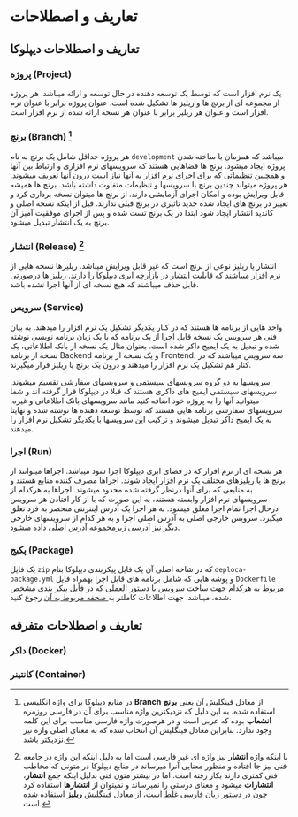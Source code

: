 # تعاریف و اصطلاحات

## تعاریف و اصطلاحات دیپلوکا

### پروژه (Project)
یک نرم افزار است که توسط یک توسعه دهنده در حال توسعه و ارائه میباشد. هر پروژه از مجموعه ای از برنچ ها و ریلیز ها تشکیل شده است. عنوان پروژه برابر با عنوان نرم افزار است و عنوان هر ریلیز برابر با عنوان هر نسخه ارائه شده از نرم افزار است.

### برنچ (Branch) [^1]
هر پروژه حداقل شامل یک برنچ به نام `development` میباشد که همزمان با ساخته شدن پروژه ایجاد میشود. برنچ ها فضاهایی هستند که سرویسهای نرم افزاری و ارتباط بین آنها و همچنین تنظیماتی که برای اجرای نرم افزار به آنها نیاز است درون آنها تعریف میشوند. هر پروژه میتواند چندین برنچ با سرویسها و تنظیمات متفاوت داشته باشد. برنچ ها همیشه قابل ویرایش بوده و امکان اجرای آزمایشی دارند. از برنچ ها میتوان نسخه برداری کرد و تغییر در برنچ های ایجاد شده جدید تاثیری در برنچ قبلی ندارند. قبل از اینکه نسخه اصلی و کاندید انتشار ایجاد شود ابتدا در یک برنچ تست شده و پس از اجرای موفقیت آمیز آن برنچ به یک انتشار تبدیل میشود.

### انتشار (Release) [^2]
انتشار یا ریلیز نوعی از برنچ است که غیر قابل ویرایش میباشد. ریلیزها نسخه هایی از نرم افزار میباشند که قابلیت انتشار در بازارچه ابری دیپلوکا را دارند. ریلیز ها درصورتی قابل حذف میباشند که هیچ نسخه ای از آنها اجرا نشده باشد.

### سرویس (Service)
واحد هایی از برنامه ها هستند که در کنار یکدیگر تشکیل یک نرم افزار را میدهند. به بیان فنی هر سرویس یک نسخه قابل اجرا از یک برنامه که با یک زبان برنامه نویسی نوشته شده و تبدیل به یک ایمیج داکر شده است. بعنوان مثال یک نسخه از بانک اطلاعاتی، یک نسخه از برنامه Backend و یک نسخه از برنامه Frontend، سه سرویس میباشند که در کنار هم تشکیل یک نرم افزار را میدهند و درون یک برنچ یا ریلیز قرار میگیرند.

سرویسها به دو گروه سرویسهای سیستمی و سرویسهای سفارشی تقسیم میشوند. سرویسهای سیستمی ایمیج های داکری هستند که قبلا در دیپلوکا قرار گرفته اند و شما میتوانید آنها را به پروژه خود اضافه کنید مانند سرویسهای بانک اطلاعاتی و غیره. سرویسهای سفارشی برنامه هایی هستند که توسط توسعه دهنده ها نوشته شده و نهایتا به یک ایمیج داکر تبدیل میشوند و ترکیب این سرویسها با یکدیگر تشکیل نرم افزار را میدهند.

### اجرا (Run)
هر نسخه ای از نرم افزار که در فضای ابری دیپلوکا اجرا شود میباشد. اجراها میتوانند از برنچ ها یا ریلیزهای مختلف یک نرم افزار ایجاد شوند. اجراها مصرف کننده منابع هستند و به منابعی که برای آنها درنظر گرفته شده محدود میشوند. اجراها به هرکدام از سرویسهای نرم افزار وابسته هستند، به این صورت که با از کار افتادن هر سرویس درحال اجرا تمام اجرا معلق میشود. به هر اجرا یک آدرس اینترنتی منحصر به فرد تعلق میگیرد. سرویس خارجی اصلی به آدرس اصلی اجرا و به هر کدام از سرویسهای خارجی دیگر نیز آدرسی زیرمجموعه آدرس اصلی داده میشود.

### پکیج (Package)
یک فایل `zip` که در شاخه اصلی آن یک فایل پیکربندی دیپلوکا بنام `deploca-package.yml` و پوشه هایی که شامل برنامه های قابل اجرا بهمراه فایل `Dockerfile` مربوط به هرکدام جهت ساخت سرویس با دستور العملی که در فایل پیکر بندی مشخص شده، میباشد. جهت اطلاعات کاملتر به[ صحفه مربوط به آن](../package/) رجوع کنید.

## تعاریف و اصطلاحات متفرقه

### داکر (Docker)
### کانتینر (Container)


[^1]: در منابع دیپلوکا برای واژه انگلیسی **Branch** از معادل فینگلیش آن یعنی **برنچ** استفاده شده. به این دلیل که نزدیکترین واژه مناسب برای آن در فارسی روزمره **انشعاب** بوده که عربی است و در هرصورت واژه فارسی مناسب برای این کلمه وجود ندارد. بنابراین معادل فینگلیش آن انتخاب شده که به معنای اصلی واژه نیز نزدیکتر باشد.
[^2]: با اینکه واژه **انتشار** نیز واژه ای غیر فارسی است اما به دلیل اینکه این واژه در جامعه فنی نیز جا افتاده و منظور معنایی آنرا میرساند در منابع دیپلوکا در متونی که مخاطب فنی کمتری دارند بکار رفته است. اما در بیشتر متون فنی بدلیل اینکه جمع **انتشار**، **انتشارات** میشود و معنای درستی را نمیرساند و نمیتوان از **انتشارها** استفاده کرد چون در دستور زبان فارسی غلط است، از معادل فینگلیش **ریلیز** استفاده شده است.